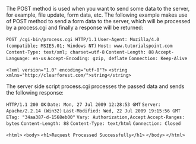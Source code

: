 The POST method is used when you want to send some data to the server, for example, file update, form data, etc. The following example makes use of POST method to send a form data to the server, which will be processed by a process.cgi and finally a response will be returned:

`POST /cgi-bin/process.cgi HTTP/1.1`
`User-Agent: Mozilla/4.0 (compatible; MSIE5.01; Windows NT)`
`Host: www.tutorialspoint.com`
`Content-Type: text/xml; charset=utf-8`
`Content-Length: 88`
`Accept-Language: en-us`
`Accept-Encoding: gzip, deflate`
`Connection: Keep-Alive`

`<?xml version="1.0" encoding="utf-8"?>`
`<string xmlns="http://clearforest.com/">string</string>`

The server side script process.cgi processes the passed data and sends the following response:

`HTTP/1.1 200 OK`
`Date: Mon, 27 Jul 2009 12:28:53 GMT`
`Server: Apache/2.2.14 (Win32)`
`Last-Modified: Wed, 22 Jul 2009 19:15:56 GMT`
`ETag: "34aa387-d-1568eb00"`
`Vary: Authorization,Accept`
`Accept-Ranges: bytes`
`Content-Length: 88`
`Content-Type: text/html`
`Connection: Closed`

`<html>`
`<body>`
`<h1>Request Processed Successfully</h1>`
`</body>`
`</html>`